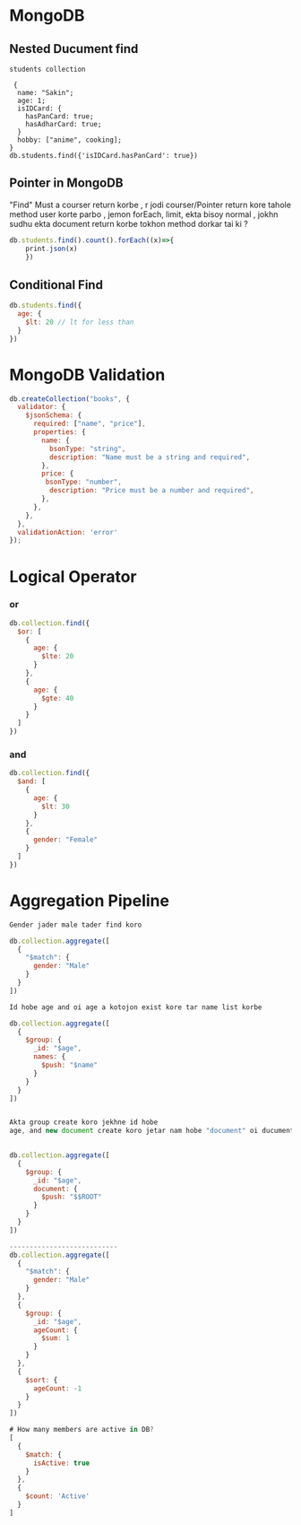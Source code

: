 # MongoDB

## Nested Ducument find
```javaScirpt
students collection

 {
  name: "Sakin";
  age: 1;
  isIDCard: {
    hasPanCard: true;
    hasAdharCard: true;
  }
  hobby: ["anime", cooking];
}
db.students.find({'isIDCard.hasPanCard': true})

```


## Pointer in MongoDB
"Find" Must a courser return korbe , r jodi courser/Pointer return kore tahole method user korte parbo , jemon forEach, limit, ekta bisoy normal , jokhn sudhu ekta document return korbe tokhon method dorkar tai ki ? 
```javaScript
db.students.find().count().forEach((x)=>{
    print.json(x)
    })
```

## Conditional Find
```javascript
db.students.find({
  age: {
    $lt: 20 // lt for less than
  }
})
```

# MongoDB Validation 
```javaScript
db.createCollection("books", {
  validator: {
    $jsonSchema: {
      required: ["name", "price"],
      properties: {
        name: {
          bsonType: "string",
          description: "Name must be a string and required",
        },
        price: {
         bsonType: "number",
          description: "Price must be a number and required",
        },
      },
    },
  },
  validationAction: 'error'
});

```


# Logical Operator 
### or
```javaScript
db.collection.find({
  $or: [
    {
      age: {
        $lte: 20
      }
    },
    {
      age: {
        $gte: 40
      }
    }
  ]
})
```
### and
```javaScript
db.collection.find({
  $and: [
    {
      age: {
        $lt: 30
      }
    },
    {
      gender: "Female"
    }
  ]
})
```
# Aggregation Pipeline
```javaScript
Gender jader male tader find koro

db.collection.aggregate([
  {
    "$match": {
      gender: "Male"
    }
  }
])

Id hobe age and oi age a kotojon exist kore tar name list korbe

db.collection.aggregate([
  {
    $group: {
      _id: "$age",
      names: {
        $push: "$name"
      }
    }
  }
])


Akta group create koro jekhne id hobe
age, and new document create koro jetar nam hobe "document" oi ducument er moddhe oi age er all information thkabe

 
db.collection.aggregate([
  {
    $group: {
      _id: "$age",
      document: {
        $push: "$$ROOT"
      }
    }
  }
])

---------------------------
db.collection.aggregate([
  {
    "$match": {
      gender: "Male"
    }
  },
  {
    $group: {
      _id: "$age",
      ageCount: {
        $sum: 1
      }
    }
  },
  {
    $sort: {
      ageCount: -1
    }
  }
])

# How many members are active in DB?
[
  {
    $match: {
      isActive: true
    }
  },
  {
    $count: 'Active'
  }
]

```

